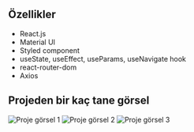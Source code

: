 
## Özellikler
- React.js
- Material UI
- Styled component
- useState, useEffect, useParams, useNavigate hook
- react-router-dom
- Axios

## Projeden bir kaç tane görsel
![Proje görsel 1](src/image/görsel-1.png)
![Proje görsel 2](src/image/görsel-2.png)
![Proje görsel 3](src/image/görsel-3.png)
